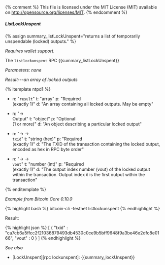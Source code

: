 {% comment %}
This file is licensed under the MIT License (MIT) available on
http://opensource.org/licenses/MIT.
{% endcomment %}

##### ListLockUnspent

{% assign summary_listLockUnspent="returns a list of temporarily unspendable (locked) outputs." %}

*Requires wallet support.*

The `listlockunspent` RPC {{summary_listLockUnspent}}

*Parameters: none*

*Result---an array of locked outputs*

{% itemplate ntpd1 %}
- n: "`result`"
  t: "array"
  p: "Required<br>(exactly 1)"
  d: "An array containing all locked outputs.  May be empty"

- n: "→<br>Output"
  t: "object"
  p: "Optional<br>(1 or more)"
  d: "An object describing a particular locked output"

- n: "→ →<br>`txid`"
  t: "string (hex)"
  p: "Required<br>(exactly 1)"
  d: "The TXID of the transaction containing the locked output, encoded as hex in RPC byte order"

- n: "→ →<br>`vout`"
  t: "number (int)"
  p: "Required<br>(exactly 1)"
  d: "The output index number (vout) of the locked output within the transaction.  Output index `0` is the first output within the transaction"

{% enditemplate %}

*Example from Bitcoin Core 0.10.0*

{% highlight bash %}
bitcoin-cli -testnet listlockunspent
{% endhighlight %}

Result:

{% highlight json %}
[
    {
        "txid" : "ca7cb6a5ffcc2f21036879493db4530c0ce9b5bff9648f9a3be46e2dfc8e0166",
        "vout" : 0
    }
]
{% endhighlight %}

*See also*

* [LockUnspent][rpc lockunspent]: {{summary_lockUnspent}}

